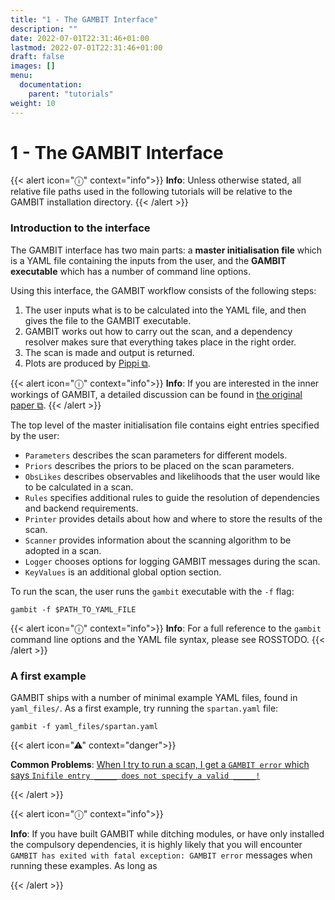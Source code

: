 ```yaml
---
title: "1 - The GAMBIT Interface"
description: ""
date: 2022-07-01T22:31:46+01:00
lastmod: 2022-07-01T22:31:46+01:00
draft: false
images: []
menu:
  documentation:
    parent: "tutorials"
weight: 10
---
```


# 1 - The GAMBIT Interface

{{< alert icon="ⓘ" context="info">}}
**Info**: Unless otherwise stated, all relative file paths used in the following tutorials will be relative to the GAMBIT installation directory.
{{< /alert >}}

### Introduction to the interface

The GAMBIT interface has two main parts: a **master initialisation file** which is a YAML file containing the inputs from the user, and the **GAMBIT executable** which has a number of command line options.

Using this interface, the GAMBIT workflow consists of the following steps:

1. The user inputs what is to be calculated into the YAML file, and then gives the file to the GAMBIT executable.
2. GAMBIT works out how to carry out the scan, and a dependency resolver makes sure that everything takes place in the right order.
3. The scan is made and output is returned.
4. Plots are produced by [Pippi ⧉](https://github.com/patscott/pippi).

{{< alert icon="ⓘ" context="info">}}
**Info**: If you are interested in the inner workings of GAMBIT, a detailed discussion can be found in [the original paper ⧉](https://arxiv.org/abs/1705.07908).
{{< /alert >}}

The top level of the master initialisation file contains eight entries specified by the user:

- `Parameters` describes the scan parameters for different models.
- `Priors` describes the priors to be placed on the scan parameters.
- `ObsLikes` describes observables and likelihoods that the user would like to be calculated in a scan.
- `Rules` specifies additional rules to guide the resolution of dependencies and backend requirements.
- `Printer` provides details about how and where to store the results of the scan.
- `Scanner` provides information about the scanning algorithm to be adopted in a scan.
- `Logger` chooses options for logging GAMBIT messages during the scan.
- `KeyValues` is an additional global option section.

To run the scan, the user runs the `gambit` executable with the `-f` flag:

```
gambit -f $PATH_TO_YAML_FILE
```

{{< alert icon="ⓘ" context="info">}}
**Info**: For a full reference to the `gambit` command line options and the YAML file syntax, please see ROSSTODO.
{{< /alert >}}

### A first example

GAMBIT ships with a number of minimal example YAML files, found in `yaml_files/`. As a first example, try running the `spartan.yaml` file:

```
gambit -f yaml_files/spartan.yaml
```

{{< alert icon="⚠" context="danger">}}

**Common Problems**: [When I try to run a scan, I get a `GAMBIT error` which says `Inifile entry _____ does not specify a valid _____!`](/documentation/help/common_problems_and_questions/#when-i-try-to-run-a-scan-i-get-a-gambit-error-which-says-inifile-entry-does-not-specify-a-valid)

{{< /alert >}}

{{< alert icon="ⓘ" context="info">}}

**Info**: If you have built GAMBIT while ditching modules, or have only installed the compulsory dependencies, it is highly likely that you will encounter `GAMBIT has exited with fatal exception: GAMBIT error` messages when running these examples. As long as

{{< /alert >}}
